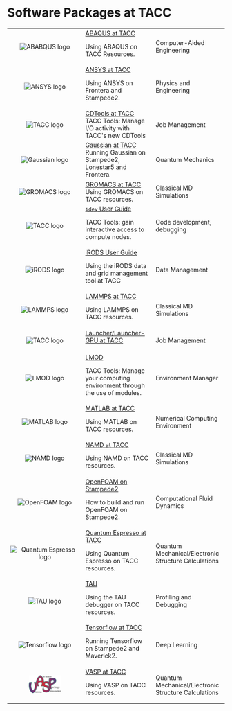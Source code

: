 # Software Packages at TACC

<table border="0" cellpadding="5" cellspacing="3"> 
<tr> <td align="center" width="160"> <img alt="ABABQUS logo" src="../imgs/abaqus-logo.png" style="height: 45px; width: 125px;border-width: 0px; border-style: solid;" /></td> <td valign="middle"> <a href="/software/abaqus">ABAQUS at TACC</a> <p> Using ABAQUS on TACC Resources.</p> </td> <td> Computer-Aided Engineering</td> </tr> 

<tr> <td align="center" width="160"> <img alt="ANSYS logo" src="../imgs/ansys-logo.png" style="border-width: 0px; border-style: solid; width: 100px; height: 40px;" /></td> <td valign="middle"> <a href="/software/ansys">ANSYS at TACC</a> <p> Using ANSYS on Frontera and Stampede2.</p> </td> <td> Physics and Engineering</td> </tr> 

<!-- <tr> <td align="center" width="160"> <img alt="Caffe logo" src="../imgs/caffe-logo.png" style="height: 51px; width: 75px; border-width: 0px; border-style: solid;" /></td> <td valign="middle"> <a href="/software/caffe">Caffe on Stampede2</a><br /> How to run Caffe on Stampede2.</td> <td> Deep Learning</td> </tr> -->

<tr> <td align="center" width="160"> <img alt="TACC logo" src="../imgs/tacc-logo.jpg" style="height: 75px; width: 75px; border-width: 0px; border-style: solid;" /></td> <td valign="middle"> <a href="/software/cdtools">CDTools at TACC</a><br /> TACC Tools: Manage I/O activity with TACC's new CDTools</td> <td> Job Management</td> </tr> 

<tr> <td align="center" width="160"> <img alt="Gaussian logo" src="../imgs/gaussian-logo.png" style="height: 75px; width: 75px;border-width: 0px; border-style: solid;" /></td> <td valign="middle"> <a href="/software/gaussian">Gaussian at TACC</a><br /> Running Gaussian on Stampede2, Lonestar5 and Frontera.</td> <td> Quantum Mechanics</td> </tr> 

<tr> <td align="center" width="160"> <img alt="GROMACS logo" src="../imgs/gromacs-logo.png" style="height: 50px; width: 75px;border-width: 0px; border-style: solid;" /></td> <td valign="middle"> <a href="/software/gromacs">GROMACS at TACC</a><br /> Using GROMACS on TACC resources.</td> <td> Classical MD Simulations</td> </tr> 

<tr> <td align="center" width="160"> <img alt="TACC logo" src="../imgs/tacc-logo.jpg" style="height: 75px; width: 75px; border-width: 0px; border-style: solid;" /></td> <td valign="middle"> <a href="/software/idev"><code>idev</code> User Guide</a><br /> <p> TACC Tools: gain interactive access to compute nodes.</p> </td> <td> Code development, debugging</td> </tr> 

<tr> <td align="center" width="160"> <img alt="iRODS logo" src="../imgs/irods-logo.png" style="height: 75px; width: 75px;border-width: 0px; border-style: solid;" /></td> <td valign="middle"> <a href="/software/irods">iRODS User Guide</a><br /> <p> Using the iRODS data and grid management tool at TACC</p> </td> <td> Data Management</td> </tr> 

<tr> <td align="center" width="160"> <img alt="LAMMPS logo" src="../imgs/lammps-logo.png" style="height: 22px; width: 75px;border-width: 0px; border-style: solid;" /></td> <td> <a href="/software/lammps">LAMMPS at TACC</a><br /> <p> Using LAMMPS on TACC resources.</p> </td> <td> Classical MD Simulations</td> </tr> 

<tr> <td align="center" width="160"> <img alt="TACC logo" src="../imgs/tacc-logo.jpg" style="height: 75px; width: 75px; border-width: 0px; border-style: solid;" /></td> <td valign="middle"> <a href="/software/launcher">Launcher/Launcher-GPU at TACC</a><br /> &nbsp;</td> <td> Job Management</td> </tr> 

<tr> <td align="center" width="160"> <img alt="LMOD logo" src="../imgs/tacc-logo.jpg" style="height: 75px; width: 75px; border-width: 0px; border-style: solid;" /></td> <td valign="middle"> <a href="https://lmod.readthedocs.io/en/latest/" target="_blank">LMOD</a><br /> <p> TACC Tools: Manage your computing environment through the use of modules.</p> </td> <td> Environment Manager</td> </tr> 

<tr> <td align="center" width="160"> <img alt="MATLAB logo" src="../imgs/matlab-logo.png" style="height: 75px; width: 75px; border-width: 0px; border-style: solid;" /></td> <td> <a href="/software/matlab">MATLAB at TACC</a><br /> <p> Using MATLAB on TACC resources.</p> </td> <td> Numerical Computing Environment</td> </tr> 

<tr> <td align="center" width="160"> <img alt="NAMD logo" src="../imgs/namd-logo.png" style="height: 28px; width: 75px;border-width: 0px; border-style: solid;" /></td> <td> <a href="/software/namd">NAMD at TACC</a><br /> <p> Using NAMD on TACC resources.</p> </td> <td> Classical MD Simulations</td> </tr> 

<tr> <td align="center" width="160"> <img alt="OpenFOAM logo" src="../imgs/openfoam-logo.png" style="height: 75px; width: 75px; border-width: 0px; border-style: solid;" /></td> <td valign="middle"> <a href="/software/openfoam">OpenFOAM on Stampede2</a><br /> <p> How to build and run OpenFOAM on Stampede2.</p> </td> <td> Computational Fluid Dynamics</td> </tr> 

<tr> <td align="center" width="160"> <img alt="Quantum Espresso logo" src="../imgs/qespresso-logo.png" style="height: 75px; width: 75px; border-width: 0px; border-style: solid;" /></td> <td> <a href="/software/quantumespresso">Quantum Espresso at TACC</a><br /> <p> Using Quantum Espresso on TACC resources.</p> </td> <td> Quantum Mechanical/Electronic Structure Calculations</td> </tr> 

<tr> <td align="center" width="160"> <img alt="TAU logo" src="../imgs/tau-logo.png" style="height: 72px; width: 75px; border-width: 0px; border-style: solid;" /></td> <td valign="middle"> <a href="/software/TAU">TAU</a><br /> <p> Using the TAU debugger on TACC resources.</p> </td> <td> Profiling and Debugging</td> </tr> 

<tr> <td align="center" width="160"> <img alt="Tensorflow logo" src="../imgs/tensorflow-logo.jpg" style="height: 75px; width: 75px;border-width: 0px; border-style: solid;" /></td> <td> <a href="/software/tensorflow">Tensorflow at TACC</a><br /> <p> Running Tensorflow on Stampede2 and Maverick2.</p> </td> <td> Deep Learning</td> </tr> 

<tr> <td align="center" width="160"> <img alt="VASP logo" src="../imgs/vasp-logo.png" style="height: 41px; width: 75px; border-width: 0px; border-style: solid;" /></td> <td valign="middle"> <a href="/software/vasp">VASP at TACC</a> <p> Using VASP on TACC resources.</p> </td> <td> Quantum Mechanical/Electronic Structure Calculations</td> </tr> </tbody> </table> 

